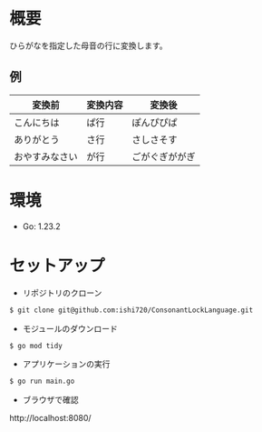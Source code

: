 # 概要

ひらがなを指定した母音の行に変換します。

## 例

|変換前|変換内容|変換後|
|-|-|-|
|こんにちは|ぱ行|ぽんぴぴぱ|  
|ありがとう|さ行|さしさそす|
|おやすみなさい|が行|ごがぐぎががぎ|

# 環境

- Go: 1.23.2

# セットアップ

- リポジトリのクローン

```bash
$ git clone git@github.com:ishi720/ConsonantLockLanguage.git
```

- モジュールのダウンロード

```bash
$ go mod tidy
```

- アプリケーションの実行

```bash
$ go run main.go
```

- ブラウザで確認

http://localhost:8080/
  


